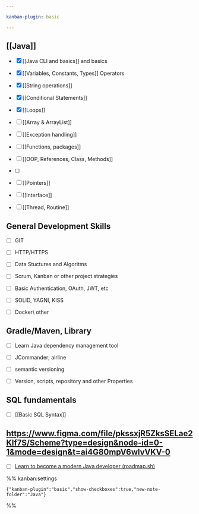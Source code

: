 ```yaml
---

kanban-plugin: basic

---
```


## [[Java]]

- [x] [[Java CLI and basics]] and basics
- [x] [[Variables, Constants, Types]] Operators
- [x] [[String operations]]
- [x] [[Conditional Statements]]
- [x] [[Loops]]
- [ ] [[Array & ArrayList]]
- [ ] [[Exception handling]]
- [ ] [[Functions, packages]]
- [ ] [[OOP, References, Class, Methods]]
- [ ] 
- [ ] [[Pointers]]
- [ ] [[Interface]]
- [ ] [[Thread, Routine]]


## General Development Skills

- [ ] GIT
- [ ] HTTP/HTTPS
- [ ] Data Stuctures and Algoritms
- [ ] Scrum, Kanban or other project strategies
- [ ] Basic Authentication, OAuth, JWT, etc
- [ ] SOLID, YAGNI, KISS
- [ ] Docker\ other


## Gradle/Maven, Library

- [ ] Learn Java dependency management tool
- [ ] JCommander; airline
- [ ] semantic versioning
- [ ] Version, scripts, repository and other Properties


## SQL fundamentals

- [ ] [[Basic SQL Syntax]]


## https://www.figma.com/file/pkssxjR5ZksSELae2Klf7S/Scheme?type=design&node-id=0-1&mode=design&t=ai4G80mpV6wlvVKV-0

- [ ] [Learn to become a modern Java developer (roadmap.sh)](https://roadmap.sh/java)




%% kanban:settings
```
{"kanban-plugin":"basic","show-checkboxes":true,"new-note-folder":"Java"}
```
%%
